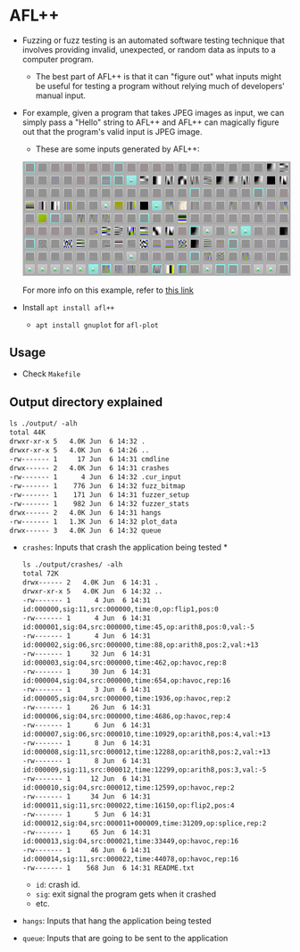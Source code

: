 # AFL++
* Fuzzing or fuzz testing is an automated software testing technique
that involves providing invalid, unexpected, or random data as inputs
to a computer program.
    * The best part of AFL++ is that it can "figure out" what inputs might be
    useful for testing a program without relying much of developers' manual
    input.

* For example, given a program that takes JPEG images as input, we can
simply pass a "Hello" string to AFL++ and AFL++ can magically figure out
that the program's valid input is JPEG image.
    * These are some inputs generated by AFL++:

    ![JPEG inputs](./assets/jpegs.jpg)

    For more info on this example, refer to [this link](https://lcamtuf.blogspot.com/2014/11/pulling-jpegs-out-of-thin-air.html)

* Install `apt install afl++`
    * `apt install gnuplot` for `afl-plot`

## Usage

* Check `Makefile`

## Output directory explained

```
ls ./output/ -alh
total 44K
drwxr-xr-x 5   4.0K Jun  6 14:32 .
drwxr-xr-x 5   4.0K Jun  6 14:26 ..
-rw------- 1     17 Jun  6 14:31 cmdline
drwx------ 2   4.0K Jun  6 14:31 crashes
-rw------- 1      4 Jun  6 14:32 .cur_input
-rw------- 1    776 Jun  6 14:32 fuzz_bitmap
-rw------- 1    171 Jun  6 14:31 fuzzer_setup
-rw------- 1    982 Jun  6 14:32 fuzzer_stats
drwx------ 2   4.0K Jun  6 14:31 hangs
-rw------- 1   1.3K Jun  6 14:32 plot_data
drwx------ 3   4.0K Jun  6 14:32 queue
```

* `crashes`: Inputs that crash the application being tested
    *
    ```
    ls ./output/crashes/ -alh
    total 72K
    drwx------ 2   4.0K Jun  6 14:31 .
    drwxr-xr-x 5   4.0K Jun  6 14:32 ..
    -rw------- 1      4 Jun  6 14:31 id:000000,sig:11,src:000000,time:0,op:flip1,pos:0
    -rw------- 1      4 Jun  6 14:31 id:000001,sig:04,src:000000,time:45,op:arith8,pos:0,val:-5
    -rw------- 1      4 Jun  6 14:31 id:000002,sig:06,src:000000,time:88,op:arith8,pos:2,val:+13
    -rw------- 1     32 Jun  6 14:31 id:000003,sig:04,src:000000,time:462,op:havoc,rep:8
    -rw------- 1     30 Jun  6 14:31 id:000004,sig:04,src:000000,time:654,op:havoc,rep:16
    -rw------- 1      3 Jun  6 14:31 id:000005,sig:04,src:000000,time:1936,op:havoc,rep:2
    -rw------- 1     26 Jun  6 14:31 id:000006,sig:04,src:000000,time:4686,op:havoc,rep:4
    -rw------- 1      6 Jun  6 14:31 id:000007,sig:06,src:000010,time:10929,op:arith8,pos:4,val:+13
    -rw------- 1      8 Jun  6 14:31 id:000008,sig:11,src:000012,time:12288,op:arith8,pos:2,val:+13
    -rw------- 1      8 Jun  6 14:31 id:000009,sig:11,src:000012,time:12299,op:arith8,pos:3,val:-5
    -rw------- 1     12 Jun  6 14:31 id:000010,sig:04,src:000012,time:12599,op:havoc,rep:2
    -rw------- 1     34 Jun  6 14:31 id:000011,sig:11,src:000022,time:16150,op:flip2,pos:4
    -rw------- 1      5 Jun  6 14:31 id:000012,sig:04,src:000011+000009,time:31209,op:splice,rep:2
    -rw------- 1     65 Jun  6 14:31 id:000013,sig:04,src:000021,time:33449,op:havoc,rep:16
    -rw------- 1     46 Jun  6 14:31 id:000014,sig:11,src:000022,time:44078,op:havoc,rep:16
    -rw------- 1    568 Jun  6 14:31 README.txt
    ```
    * `id`: crash id.
    * `sig`: exit signal the program gets when it crashed
    * etc.

* `hangs`: Inputs that hang the application being tested
* `queue`: Inputs that are going to be sent to the application

